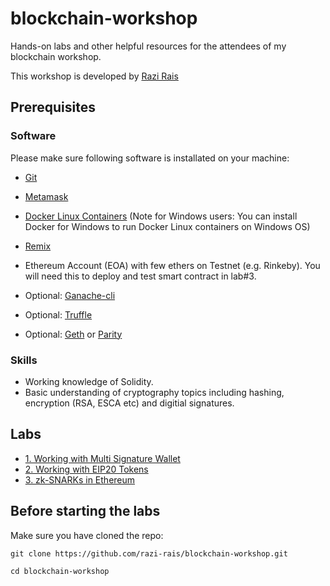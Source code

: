 # blockchain-workshop
Hands-on labs and other helpful resources for the attendees of my blockchain workshop.

This workshop is developed by [Razi Rais](/LICENSE)

## Prerequisites

### Software
Please make sure following software is installated on your machine:

* [Git](https://git-scm.com)
* [Metamask](https://metamask.io)
* [Docker Linux Containers](https://www.docker.com/community-edition#/download) (Note for Windows users: You can install Docker for Windows to run Docker Linux containers on Windows OS)
* [Remix](https://remix.ethereum.org)
* Ethereum Account (EOA)  with few ethers on Testnet (e.g. Rinkeby). You will need this to deploy and test smart contract in lab#3.


* Optional: [Ganache-cli](https://github.com/trufflesuite/ganache-cli)
* Optional: [Truffle](https://github.com/trufflesuite/truffle)
* Optional: [Geth](https://github.com/ethereum/go-ethereum) or [Parity](https://github.com/paritytech/parity)


### Skills

* Working knowledge of Solidity. 
* Basic understanding of cryptography topics including hashing, encryption (RSA, ESCA etc) and digitial signatures.

## Labs

* [1. Working with Multi Signature Wallet](https://github.com/razi-rais/blockchain-workshop/tree/master/multi-sig-wallet)
* [2. Working with EIP20 Tokens](https://github.com/razi-rais/blockchain-workshop/blob/master/tokens)
* [3. zk-SNARKs in Ethereum ](https://github.com/razi-rais/blockchain-workshop/edit/master/zk-SNARKs)

## Before starting the labs

Make sure you have cloned the repo:

``` 
git clone https://github.com/razi-rais/blockchain-workshop.git

cd blockchain-workshop

``` 
